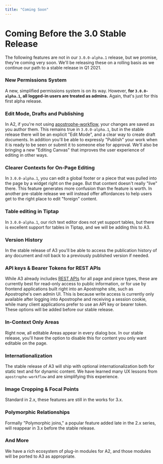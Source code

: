```yaml
---
title: "Coming Soon"
---
```


# Coming Before the 3.0 Stable Release

The following features are not in our `3.0.0-alpha.1` release, but we promise, they're coming very soon. We'll be releasing these on a rolling basis as we continue our path to a stable release in Q1 2021.

### New Permissions System
A new, simplified permissions system is on its way. However, **for `3.0.0-alpha.1`, all logged-in users are treated as admins.** Again, that's just for this first alpha release.

### Edit Mode, Drafts and Publishing
In A2, if you're not using [apostrophe-workflow](https://github.com/apostrophecms/apostrophe-workflow), your changes are saved as you author them. This remains true in `3.0.0-alpha.1`, but in the stable release there will be an explicit "Edit Mode", and a clear way to create draft documents. In addition you'll be able to expressly "Publish" your work when it is ready to be seen or submit it to someone else for approval. We'll also be bringing a new "Editing Canvas" that improves the user experience of editing in other ways.

### Clearer Contexts for On-Page Editing
In `3.0.0-alpha.1`, you can edit a global footer or a piece that was pulled into the page by a widget right on the page. But that content doesn't really "live" there. This feature generates more confusion than the feature is worth. In another pre-stable release we will instead offer affordances to help users get to the right place to edit "foreign" content.

### Table editing in Tiptap

In `3.0.0-alpha.1`, our rich text editor does not yet support tables, but there is excellent support for tables in Tiptap, and we will be adding this to A3.

### Version History
In the stable release of A3 you'll be able to access the publication history of any document and roll back to a previously published version if needed.

### API keys & Bearer Tokens for REST APIs
While A3 already includes [REST APIs](/rest-apis.md) for all page and piece types, these are currently best for read-only access to public information, or for use by frontend applications built right into an Apostrophe site, such as Apostrophe's own admin UI. This is because write access is currently only available after logging into Apostrophe and receiving a session cookie, while many client applications prefer to use an API key or bearer token. These options will be added before our stable release.

### In-Context Only Areas
Right now, all editable Areas appear in every dialog box. In our stable release, you'll have the option to disable this for content you only want editable on the page.

### Internationalization
The stable release of A3 will ship with optional internationalization both for static text and for dynamic content. We have learned many UX lessons from `apostrophe-workflow` and are simplifying this experience.

### Image Cropping & Focal Points
Standard in 2.x, these features are still in the works for 3.x.

### Polymorphic Relationships
Formally "Polymorphic joins," a popular feature added late in the 2.x series, will reappear in 3.x before the stable release.

### And More
We have a rich ecosystem of plug-in modules for A2, and  those modules will be ported to A3 as appropriate.
